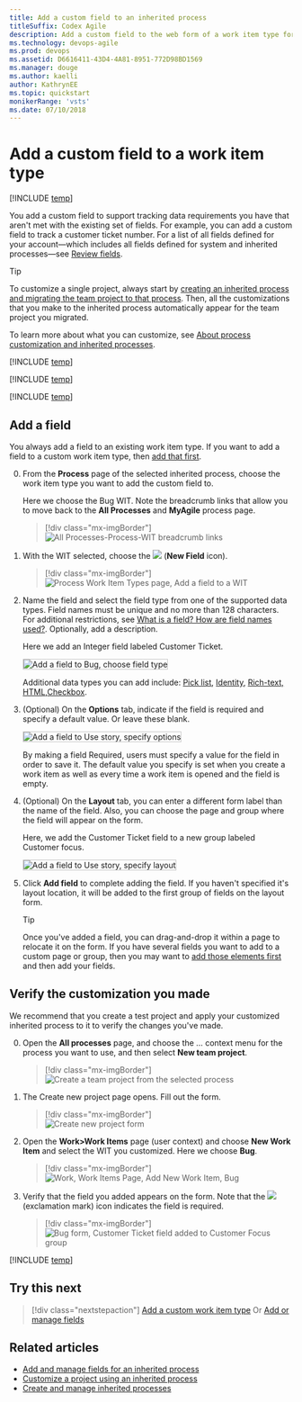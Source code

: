 ```yaml
---
title: Add a custom field to an inherited process
titleSuffix: Codex Agile
description: Add a custom field to the web form of a work item type for an Inheritance process model and apply to a Codex Agile project 
ms.technology: devops-agile
ms.prod: devops
ms.assetid: D6616411-43D4-4A81-8951-772D98BD1569  
ms.manager: douge
ms.author: kaelliauthor: KathrynEE
ms.topic: quickstart
monikerRange: 'vsts'
ms.date: 07/10/2018
---
```


# Add a custom field to a work item type    
[!INCLUDE [temp](../../_shared/codex-agile.md)]

You add a custom field to support tracking data requirements you have that aren't met with the existing set of fields. For example, you can add a custom field to track a customer ticket number. For a list of all fields defined for your account&mdash;which includes all fields defined for system and inherited processes&mdash;see [Review fields](customize-process-field.md#review-fields).  

> [!TIP]    
> To customize a single project, always start by [creating an inherited process and migrating the team project to that process](manage-process.md). Then, all the customizations that you make to the inherited process automatically appear for the team project you migrated.

To learn more about what you can customize, see [About process customization and inherited processes](inheritance-process-model.md). 

[!INCLUDE [temp](../_shared/process-prerequisites.md)] 

[!INCLUDE [temp](../_shared/open-process-admin-context-ts.md)]

[!INCLUDE [temp](../_shared/create-inherited-process.md)]

<a id="add-wit">  </a>
## Add a field 

You always add a field to an existing work item type. If you want to add a field to a custom work item type, then [add that first](add-custom-wit.md).

0. From the **Process** page of the selected  inherited process, choose the work item type you want to add the custom field to. 

	Here we choose the Bug WIT. Note the breadcrumb links that allow you to move back to the **All Processes** and **MyAgile** process page. 

	> [!div class="mx-imgBorder"]  
	> ![All Processes-Process-WIT breadcrumb links](_img/field/breadcrumbs-bug-wit.png) 
	
0. With the WIT selected, choose the ![](_img/process/new-field-icon.png) (**New Field** icon).  

	> [!div class="mx-imgBorder"]  
	> ![Process Work Item Types page, Add a field to a WIT](_img/field/bug-new-field.png) 

0. Name the field and select the field type from one of the supported data types. Field names must be unique and no more than 128 characters. For additional restrictions, see [What is a field? How are field names used?](inheritance-process-model.md#field-reference). Optionally, add a description.  
	
	Here we add an Integer field labeled Customer Ticket. 

    <img src="_img/process/cpfield-add-field-to-bug-type-integer-up1.png" alt="Add a field to Bug, choose field type" style="border: 1px solid #C3C3C3;" /> 

	Additional data types you can add include: [Pick list](add-custom-field.md#pick-list), [Identity](add-custom-field.md#identity), [Rich-text, HTML](add-custom-field.md#html),[Checkbox](add-custom-field.md#boolean-field).  
	<a id="options">  </a>  
0.	(Optional) On the **Options** tab, indicate if the field is required and specify a default value. Or leave these blank. 

	<img src="_img/process/cpfield-bug-customer-ticket-options.png" alt="Add a field to Use story, specify options" style="border: 1px solid #C3C3C3;" />  

	By making a field Required, users must specify a value for the field in order to save it. The default value you specify is set when you create a work item as well as every time a work item is opened and the field is empty.

	<a id="layout">  </a>
0.	(Optional) On the **Layout** tab, you can enter a different form label than the name of the field. Also, you can choose the page and group where the field will appear on the form. 

	Here, we add the Customer Ticket field to a new group labeled Customer focus. 

	<img src="_img/process/cpfield-customer-ticket-layout.png" alt="Add a field to Use story, specify layout" style="border: 1px solid #C3C3C3;" />  

0.	Click **Add field** to complete adding the field. If you haven't specified it's layout location, it will be added to the first group of fields on the layout form.  

	> [!TIP]    
	> Once you've added a field, you can drag-and-drop it within a page to relocate it on the form. If you have several fields you want to add to a custom page or group, then you may want to [add those elements first](customize-process-form.md) and then add your fields. 

<a id="verify">  </a>
## Verify the customization you made 

We recommend that you create a test project and apply your customized  inherited process to it to verify the changes you've made. 

0. Open the **All processes** page, and choose the &hellip; context menu for the process you want to use, and then select **New team project**.  

	> [!div class="mx-imgBorder"]  
	> ![Create a team project from the selected process](_img/process/add-new-team-project.png) 

0. The Create new project page opens. Fill out the form. 

	> [!div class="mx-imgBorder"]  
	> ![Create new project form](_img/process/create-test-project.png) 

0. Open the **Work>Work Items** page (user context) and choose **New Work Item** and select the WIT you customized. Here we choose **Bug**. 

	> [!div class="mx-imgBorder"]  
	> ![Work, Work Items Page, Add New Work Item, Bug](_img/process/add-custom-field-verify-bug.png) 

0.  Verify that the field you added appears on the form. Note that the ![](../../_img/icons/required-icon.png) (exclamation mark) icon indicates the field is required.  

	> [!div class="mx-imgBorder"]  
	> ![Bug form, Customer Ticket field added to Customer Focus group](_img/process/add-custom-field-verify-bug-form.png) 
	
[!INCLUDE [temp](../_shared/change-project-to-inherited-process.md)] 


## Try this next
> [!div class="nextstepaction"]
> [Add a custom work item type](add-custom-wit.md) 
> Or
> [Add or manage fields](customize-process-wit.md)

## Related articles  

- [Add and manage fields for an inherited process](customize-process-field.md#show-hide-field) 
- [Customize a project using an inherited process](customize-process.md)
- [Create and manage inherited processes](manage-process.md)

